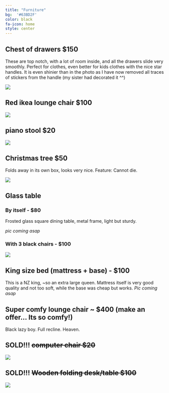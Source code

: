 ```yaml
---
title: "Furniture"
bg:  '#63BD2F'
color: black
fa-icon: home
style: center
---
```


## Chest of drawers $150

These are top notch, with a lot of room inside, and all the drawers slide very smoothly. Perfect for clothes, even better for kids clothes with the nice star handles. It is even shinier than in the photo as I have now removed all traces of stickers from the handle (my sister had decorated it ^^) 

![](https://raw.githubusercontent.com/zoevanhavre/VGS/gh-pages/img/IMG_20160520_111802-01.jpeg)

## Red ikea lounge chair $100
![](https://raw.githubusercontent.com/zoevanhavre/VGS/gh-pages/img/IMG_20160520_140727-01.jpeg)

## piano stool $20

![](https://raw.githubusercontent.com/zoevanhavre/VGS/gh-pages/img/IMG_20160619_161853-01.jpg)

## Christmas tree $50
Folds away in its own box, looks very nice. Feature: Cannot die.

![](https://raw.githubusercontent.com/zoevanhavre/VGS/gh-pages/img/IMG_20141201_234041-01-01.jpeg)

## Glass table

### By itself - $80

Frosted glass square dining table, metal frame, light but sturdy.

_pic coming asap_


### With 3 black chairs - $100

![](https://raw.githubusercontent.com/zoevanhavre/VGS/gh-pages/img/IMG_20160619_161554-01.jpg)


## King size bed (mattress + base) - $100  
 This is a NZ king, ~so an extra large queen. Mattress itself is very good quality and not too soft, while the base was cheap but works.
*Pic coming asap*

## Super comfy lounge chair ~ $400 (make an offer...  Its so comfy!)
Black lazy boy. Full recline. Heaven.



## SOLD!!! ~~computer chair $20~~
![](https://raw.githubusercontent.com/zoevanhavre/VGS/gh-pages/img/IMG_20160619_161352-01.jpg)


## SOLD!!! ~~Wooden folding desk/table $100~~ 

![](https://raw.githubusercontent.com/zoevanhavre/VGS/gh-pages/img/IMG_20160619_163415-01.jpg)

